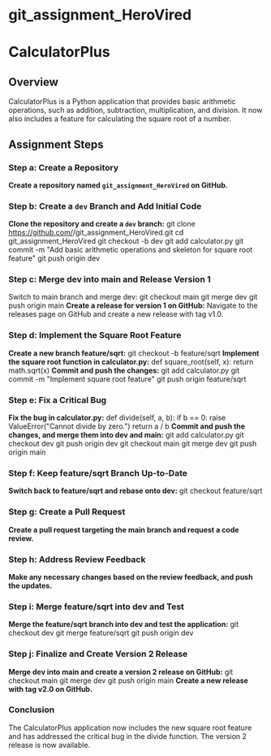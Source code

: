 # git_assignment_HeroVired
# CalculatorPlus

## Overview

CalculatorPlus is a Python application that provides basic arithmetic operations, such as addition, subtraction, multiplication, and division. It now also includes a feature for calculating the square root of a number.

## Assignment Steps

### Step a: Create a Repository
**Create a repository named `git_assignment_HeroVired` on GitHub.**

### Step b: Create a `dev` Branch and Add Initial Code
**Clone the repository and create a `dev` branch:**
git clone https://github.com/<your-username>/git_assignment_HeroVired.git
cd git_assignment_HeroVired
git checkout -b dev
git add calculator.py
git commit -m "Add basic arithmetic operations and skeleton for square root feature"
git push origin dev

### Step c: Merge dev into main and Release Version 1
Switch to main branch and merge dev:
git checkout main
git merge dev
git push origin main
**Create a release for version 1 on GitHub:**
Navigate to the releases page on GitHub and create a new release with tag v1.0.
### Step d: Implement the Square Root Feature
**Create a new branch feature/sqrt:**
git checkout -b feature/sqrt
**Implement the square root function in calculator.py:**
def square_root(self, x):
return math.sqrt(x)
**Commit and push the changes:**
git add calculator.py
git commit -m "Implement square root feature"
git push origin feature/sqrt
### Step e: Fix a Critical Bug
**Fix the bug in calculator.py:**
def divide(self, a, b):
    if b == 0:
        raise ValueError("Cannot divide by zero.")
    return a / b
**Commit and push the changes, and merge them into dev and main:**
git add calculator.py
git checkout dev
git push origin dev
git checkout main
git merge dev
git push origin main
### Step f: Keep feature/sqrt Branch Up-to-Date
**Switch back to feature/sqrt and rebase onto dev:**
git checkout feature/sqrt
### Step g: Create a Pull Request
**Create a pull request targeting the main branch and request a code review.**
### Step h: Address Review Feedback
**Make any necessary changes based on the review feedback, and push the updates.**
### Step i: Merge feature/sqrt into dev and Test
**Merge the feature/sqrt branch into dev and test the application:**
git checkout dev
git merge feature/sqrt
git push origin dev
### Step j: Finalize and Create Version 2 Release
**Merge dev into main and create a version 2 release on GitHub:**
git checkout main
git merge dev
git push origin main
**Create a new release with tag v2.0 on GitHub.**
### Conclusion
The CalculatorPlus application now includes the new square root feature and has addressed the critical bug in the divide function. The version 2 release is now available.

